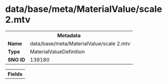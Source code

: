 <h1>data/base/meta/MaterialValue/scale 2.mtv</h1><table><tr><th colspan="100%">Metadata</th></tr><tr><td><b>Name</b></td><td>data/base/meta/MaterialValue/scale 2.mtv</td></tr><tr><td><b>Type</b></td><td>MaterialValueDefinition</td></tr><tr><td><b>SNO ID</b></td><td>139180</td></tr></table>

<table><tr><th colspan="100%">Fields</th></tr></table>

